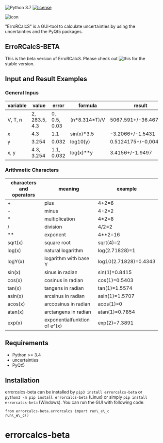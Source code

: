 ![Python 3.7](https://img.shields.io/badge/python-3.7-green.svg)
[![license](https://img.shields.io/github/license/mashape/apistatus.svg?maxAge=2592000)](https://github.com/leonfrcom/ErroRCalcS/blob/master/LICENSE)


![icon](./pictures/icon/logo_text.png)

"ErroRCalcS" is a GUI-tool to calculate uncertainties by using the uncertainties and the PyQt5 packages.

## ErroRCalcS-BETA
This is the beta version of ErroRCalcS. Please check out ![this](https://github.com/leonfrcom/errorcalcs) for the stable version.

## Input and Result Examples

### General Inpus
| variable | value | error | formula | result |
| ------ | ------ | ------ | ------ | ------ |
| V, T, n | 2, 283.5, 4.3 | 0, 0.5, 0.03 | (n\*8.314\*T)/V | 5067.591+/-36.467 |
| x | 4.3 | 1.1 | sin(x)*3.5 | -3.2066+/-1.5431 |
| y | 3.254 | 0.032 | log10(y) | 0.5124175+/-0,0042709 |
| x, y | 4.3, 3.254 | 1.1, 0.032 | log(x)\*\*y | 3.4156+/-1.9497 |

### Arithmetic Characters
| characters and operators | meaning |  example |
| ----- | ----- | ----- |
| + | plus | 4+2=6 |
| - | minus | 4-2=2 |
| \* | multiplication | 4\*2=8 |
| / | division | 4/2=2 |
| \*\* | exponent | 4\*\*2=16 |
| sqrt(x) | square root | sqrt(4)=2 |
| log(x) | natural logarithm | log(2.71828)=1 |
| logY(x) | logarithm with base Y | log10(2.71828)=0.4343 |
| sin(x) | sinus in radian | sin(1)=0.8415 |
| cos(x) | cosinus in radian | cos(1)=0.5403 |
| tan(x) | tangens in radian | tan(1)=1.5574 |
| asin(x) | arcsinus in radian | asin(1)=1.5707 |
| acos(x) | arccosinus in radian | acos(1)=0 |
| atan(x) | arctangens in radian | atan(1)=0.7854 |
| exp(x) | exponentialfunktion of e^(x) | exp(2)=7.3891 |



## Requirements
- Python >= 3.4
- uncertainties
- PyQt5

## Installation
errorcalcs-beta can be installed by `pip3 install errorcalcs-beta` or `python3 -m pip install errorcalcs-beta` (Linux) or simply `pip install errorcalcs-beta` (Windows). You can run the GUI with following code:

	from errorcalcs-beta.errorcalcs import run\_e\_c
	run\_e\_c()
# errorcalcs-beta
